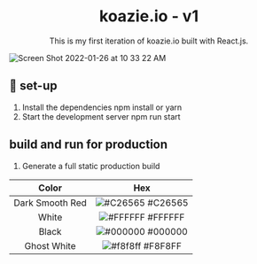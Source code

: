 <h1 align="center"> koazie.io - v1 </h1>

<p align="center">
  This is my first iteration of koazie.io built with React.js.

<p align="center">

  ![Screen Shot 2022-01-26 at 10 33 22 AM](https://user-images.githubusercontent.com/51058620/151194042-68f694ba-ae9f-4886-bb3d-95f3641f6389.png)

  
  ## 🧰 set-up
  
  1. Install the dependencies
    <copy-buttom>npm install or yarn</copy-button>
  2. Start the development server
    <copy-buttom>npm run start</copy-buttom>
  
  ## build and run for production
   1. Generate a full static production build
  
  
  Color | Hex 
:-------------: | :-------------:
Dark Smooth Red  | ![#C26565](https://via.placeholder.com/10/C26565/000000?text=+) #C26565
White | ![#FFFFFF](https://via.placeholder.com/10/FFFFFF/000000?text=+) #FFFFFF
Black  | ![#000000](https://via.placeholder.com/10/000000/000000?text=+) #000000
Ghost White | ![#f8f8ff](https://via.placeholder.com/10/f8f8ff/000000?text=+) #F8F8FF
